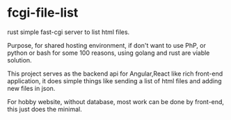 # fcgi-file-list
rust simple fast-cgi server to list html files.

Purpose, for shared hosting environment, if don't want to use PhP, or python or bash for some 100 reasons, using golang and rust are viable solution.

This project serves as the backend api for Angular,React like rich front-end application, 
it does simple things like sending a list of html files and adding new files in json.

For hobby website, without database, most work can be done by front-end, this just does the minimal.


